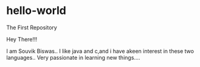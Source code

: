 # hello-world
The First Repository

Hey There!!!

I am Souvik Biswas.. I like java and c,and i have akeen interest in these two languages..
Very passionate in learning new things....
